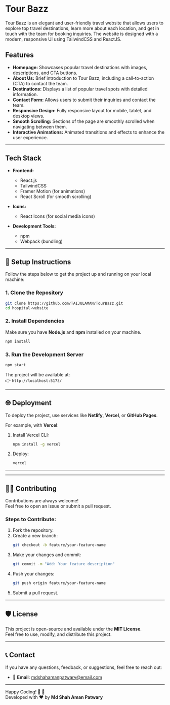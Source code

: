 # Tour Bazz

Tour Bazz is an elegant and user-friendly travel website that allows users to explore top travel destinations, learn more about each location, and get in touch with the team for booking inquiries. The website is designed with a modern, responsive UI using TailwindCSS and ReactJS.

## Features

- **Homepage:** Showcases popular travel destinations with images, descriptions, and CTA buttons.
- **About Us:** Brief introduction to Tour Bazz, including a call-to-action (CTA) to contact the team.
- **Destinations:** Displays a list of popular travel spots with detailed information.
- **Contact Form:** Allows users to submit their inquiries and contact the team.
- **Responsive Design:** Fully responsive layout for mobile, tablet, and desktop views.
- **Smooth Scrolling:** Sections of the page are smoothly scrolled when navigating between them.
- **Interactive Animations:** Animated transitions and effects to enhance the user experience.

---

## Tech Stack

- **Frontend:**
  - React.js
  - TailwindCSS
  - Framer Motion (for animations)
  - React Scroll (for smooth scrolling)
- **Icons:**

  - React Icons (for social media icons)

- **Development Tools:**
  - npm
  - Webpack (bundling)

---

## 🔧 **Setup Instructions**

Follow the steps below to get the project up and running on your local machine:

### 1. **Clone the Repository**

```bash
git clone https://github.com/TAIJULAMAN/TourBazz.git
cd hospital-website
```

### 2. **Install Dependencies**

Make sure you have **Node.js** and **npm** installed on your machine.

```bash
npm install
```

### 3. **Run the Development Server**

```bash
npm start
```

The project will be available at:  
👉 `http://localhost:5173/`

---

## 🌐 **Deployment**

To deploy the project, use services like **Netlify**, **Vercel**, or **GitHub Pages**.

For example, with **Vercel**:

1. Install Vercel CLI:
   ```bash
   npm install -g vercel
   ```
2. Deploy:
   ```bash
   vercel
   ```

---

---

## 👨‍💻 **Contributing**

Contributions are always welcome!  
Feel free to open an issue or submit a pull request.

### Steps to Contribute:

1. Fork the repository.
2. Create a new branch:
   ```bash
   git checkout -b feature/your-feature-name
   ```
3. Make your changes and commit:
   ```bash
   git commit -m "Add: Your feature description"
   ```
4. Push your changes:
   ```bash
   git push origin feature/your-feature-name
   ```
5. Submit a pull request.

---

## 🛡️ **License**

This project is open-source and available under the **MIT License**.  
Feel free to use, modify, and distribute this project.

---

## 📞 **Contact**

If you have any questions, feedback, or suggestions, feel free to reach out:

- 📧 **Email**: mdshahamanpatwary@email.com

---

Happy Coding! 🎉 🚀  
Developed with ❤️ by **Md Shah Aman Patwary**
